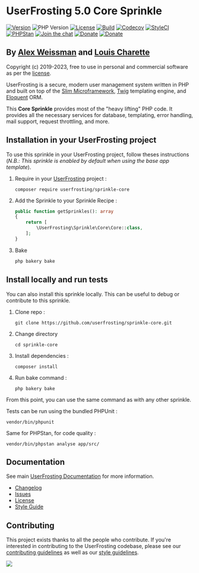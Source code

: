 # UserFrosting 5.0 Core Sprinkle

[![Version](https://img.shields.io/github/v/release/userfrosting/sprinkle-core?include_prereleases)](https://github.com/userfrosting/sprinkle-core/releases)
![PHP Version](https://img.shields.io/badge/php-%5E8.0-brightgreen)
[![License](https://img.shields.io/badge/license-MIT-brightgreen.svg)](LICENSE.md)
[![Build](https://img.shields.io/github/actions/workflow/status/userfrosting/sprinkle-core/Build.yml?branch=5.0&logo=github)](https://github.com/userfrosting/sprinkle-core/actions)
[![Codecov](https://codecov.io/gh/userfrosting/sprinkle-core/branch/5.0/graph/badge.svg)](https://app.codecov.io/gh/userfrosting/sprinkle-core/branch/5.0)
[![StyleCI](https://github.styleci.io/repos/372359383/shield?branch=5.0&style=flat)](https://github.styleci.io/repos/372359383)
[![PHPStan](https://img.shields.io/github/actions/workflow/status/userfrosting/sprinkle-core/PHPStan.yml?branch=5.0&label=PHPStan)](https://github.com/userfrosting/sprinkle-core/actions/workflows/PHPStan.yml)
[![Join the chat](https://img.shields.io/badge/Chat-UserFrosting-brightgreen?logo=Rocket.Chat)](https://chat.userfrosting.com)
[![Donate](https://img.shields.io/badge/Open_Collective-Donate-blue?logo=Open%20Collective
)](https://opencollective.com/userfrosting#backer)
[![Donate](https://img.shields.io/badge/Ko--fi-Donate-blue?logo=ko-fi&logoColor=white
)](https://ko-fi.com/lcharette)

## By [Alex Weissman](https://alexanderweissman.com) and [Louis Charette](https://bbqsoftwares.com)

Copyright (c) 2019-2023, free to use in personal and commercial software as per the [license](LICENSE.md).

UserFrosting is a secure, modern user management system written in PHP and built on top of the [Slim Microframework](http://www.slimframework.com/), [Twig](http://twig.sensiolabs.org/) templating engine, and [Eloquent](https://laravel.com/docs/5.8/eloquent#introduction) ORM.

This **Core Sprinkle** provides most of the "heavy lifting" PHP code. It provides all the necessary services for database, templating, error handling, mail support, request throttling, and more.

## Installation in your UserFrosting project
To use this sprinkle in your UserFrosting project, follow theses instructions (*N.B.: This sprinkle is enabled by default when using the base app template*).

1. Require in your [UserFrosting](https://github.com/userfrosting/UserFrosting) project : 
    ```
    composer require userfrosting/sprinkle-core
    ```

2. Add the Sprinkle to your Sprinkle Recipe : 
    ```php
    public function getSprinkles(): array
    {
        return [
            \UserFrosting\Sprinkle\Core\Core::class,
        ];
    }
    ```

3. Bake
    ```bash
    php bakery bake
    ```

## Install locally and run tests
You can also install this sprinkle locally. This can be useful to debug or contribute to this sprinkle. 

1. Clone repo :
    ```
    git clone https://github.com/userfrosting/sprinkle-core.git
    ```
2. Change directory
    ```
    cd sprinkle-core
    ```
3. Install dependencies :
    ```
    composer install
    ```
4. Run bake command :
    ```
    php bakery bake
    ```

From this point, you can use the same command as with any other sprinkle. 

Tests can be run using the bundled PHPUnit :
```
vendor/bin/phpunit
```

Same for PHPStan, for code quality :
```
vendor/bin/phpstan analyse app/src/
```

## Documentation
See main [UserFrosting Documentation](https://learn.userfrosting.com) for more information.

- [Changelog](CHANGELOG.md)
- [Issues](https://github.com/userfrosting/UserFrosting/issues)
- [License](LICENSE.md)
- [Style Guide](STYLE-GUIDE.md)

## Contributing

This project exists thanks to all the people who contribute. If you're interested in contributing to the UserFrosting codebase, please see our [contributing guidelines](https://github.com/userfrosting/UserFrosting/blob/5.0/.github/CONTRIBUTING.md) as well as our [style guidelines](.github/STYLE-GUIDE.md).

[![](https://opencollective.com/userfrosting/contributors.svg?width=890&button=true)](https://github.com/userfrosting/sprinkle-core/graphs/contributors)
